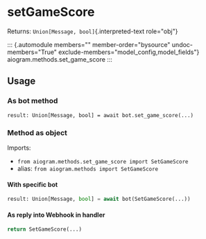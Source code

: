 # setGameScore

Returns: `Union[Message, bool]`{.interpreted-text role="obj"}

::: {.automodule members="" member-order="bysource" undoc-members="True" exclude-members="model_config,model_fields"}
aiogram.methods.set_game_score
:::

## Usage

### As bot method

``` 
result: Union[Message, bool] = await bot.set_game_score(...)
```

### Method as object

Imports:

-   `from aiogram.methods.set_game_score import SetGameScore`
-   alias: `from aiogram.methods import SetGameScore`

#### With specific bot

``` python
result: Union[Message, bool] = await bot(SetGameScore(...))
```

#### As reply into Webhook in handler

``` python
return SetGameScore(...)
```
